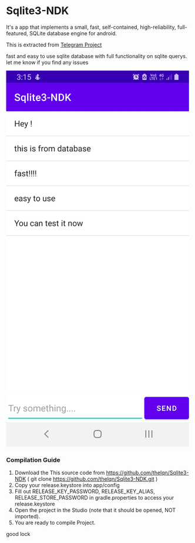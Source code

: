 # Sqlite3-NDK

It's a app that implements a small, fast, self-contained, high-reliability, full-featured, SQLite database engine for android.

This is extracted from [Telegram Project](https://github.com/DrKLO/Telegram)

fast and easy to use sqlite database with full functionality on sqlite querys.
let me know if you find any issues

![Sqlite3-NDK](https://github.com/thelqn/Sqlite3-NDK/blob/main/ScreenShot/Screenshot_Sqlite3-NDK.jpg)

### Compilation Guide

1. Download the This source code from https://github.com/thelqn/Sqlite3-NDK ( git clone https://github.com/thelqn/Sqlite3-NDK.git )
2. Copy your release.keystore into app/config
3. Fill out RELEASE_KEY_PASSWORD, RELEASE_KEY_ALIAS, RELEASE_STORE_PASSWORD in gradle.properties to access your  release.keystore
4. Open the project in the Studio (note that it should be opened, NOT imported).
5. You are ready to compile Project.

good lock

